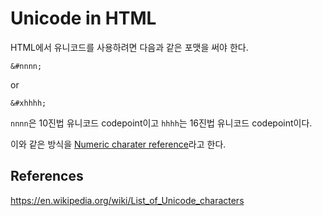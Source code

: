 # Unicode in HTML

HTML에서 유니코드를 사용하려면 다음과 같은 포맷을 써야 한다.

`&#nnnn;`

or

`&#xhhhh;`

`nnnn`은 10진법 유니코드 codepoint이고 `hhhh`는 16진법 유니코드 codepoint이다.

이와 같은 방식을 [Numeric charater reference](https://en.wikipedia.org/wiki/Numeric_character_reference)라고 한다.

## References

<https://en.wikipedia.org/wiki/List_of_Unicode_characters>